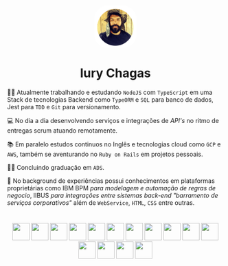 <div align="center">
    <img src="perfil_Github.png" alt="just a small picture of a bearded guy!" width="98px"; height="98px"; style="border-radius: 30px";>
    <h1>Iury Chagas</h1>
</div>


:man_technologist: Atualmente trabalhando e estudando `NodeJS` com `TypeScript` em uma Stack de tecnologias Backend como `TypeORM` e `SQL` para banco de dados, Jest para `TDD` e `Git` para versionamento.

:computer: No dia a dia desenvolvendo serviços e integrações de *API's* no ritmo de entregas scrum atuando remotamente.

:books: Em paralelo estudos continuos no Inglês e tecnologias cloud como `GCP` e `AWS`, também se aventurando no `Ruby on Rails` em projetos pessoais.

:man_student: Concluindo graduação em `ADS`.

:bank: No background de experiências possui conhecimentos em plataformas proprietárias como IBM BPM *para modelagem e automação de regras de negocio*, IIBUS *para integrações entre sistemas back-end* _"barramento de serviços corporativos"_ além de `WebService`, `HTML`, `CSS` entre outras.

<h1></h1>

<div align="center">
    <img src="https://cdn.jsdelivr.net/gh/devicons/devicon/icons/javascript/javascript-plain.svg" width="40" height="40" />
    <img src="https://cdn.jsdelivr.net/gh/devicons/devicon/icons/nodejs/nodejs-plain.svg" width="40" height="40"/>
    <img src="https://cdn.jsdelivr.net/gh/devicons/devicon/icons/typescript/typescript-plain.svg" width="40" height="40"/>
    <img src="https://cdn.jsdelivr.net/gh/devicons/devicon/icons/yarn/yarn-original-wordmark.svg" width="40" height="40" />
    <img src="https://cdn.jsdelivr.net/gh/devicons/devicon/icons/css3/css3-plain-wordmark.svg"  width="40" height="40" />
    <img src="https://cdn.jsdelivr.net/gh/devicons/devicon/icons/html5/html5-plain-wordmark.svg"  width="40" height="40" />
    <img src="https://img.stackshare.io/service/7419/20165699.png" width="40" height="40"/>
    <img src="https://cdn.jsdelivr.net/gh/devicons/devicon/icons/jest/jest-plain.svg"   width="40" height="40"/>
    <img src="https://cdn.jsdelivr.net/gh/devicons/devicon/icons/ruby/ruby-plain-wordmark.svg" width="40" height="40" />
    <img src="https://cdn.jsdelivr.net/gh/devicons/devicon/icons/rails/rails-plain-wordmark.svg"  width="40" height="40"/>
    <img src="https://cdn.jsdelivr.net/gh/devicons/devicon/icons/gitlab/gitlab-plain-wordmark.svg"  width="40" height="40"/>
    <img src="https://cdn.jsdelivr.net/gh/devicons/devicon/icons/vim/vim-original.svg" width="40" height="40"/>
    <img src="https://cdn.jsdelivr.net/gh/devicons/devicon/icons/vscode/vscode-original.svg"  width="40" height="40"/>
    <img src="https://cdn.jsdelivr.net/gh/devicons/devicon/icons/googlecloud/googlecloud-original.svg"  width="40" height="40"/>
    <img src="https://cdn.jsdelivr.net/gh/devicons/devicon/icons/amazonwebservices/amazonwebservices-original.svg"  width="40" height="40"/>
</div>

<h1></h1>
